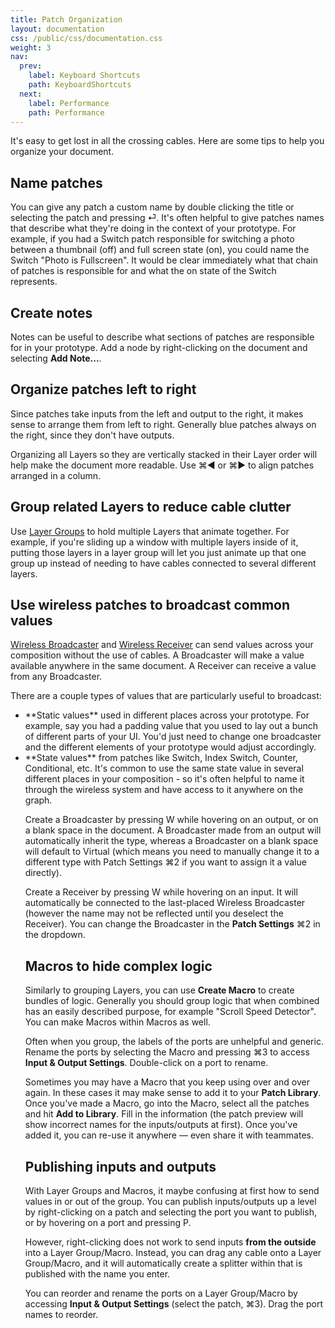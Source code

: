 ```yaml
---
title: Patch Organization
layout: documentation
css: /public/css/documentation.css
weight: 3
nav:
  prev:
    label: Keyboard Shortcuts
    path: KeyboardShortcuts
  next:
    label: Performance
    path: Performance
---
```


It's easy to get lost in all the crossing cables. Here are some tips to help you organize your document.

## Name patches
You can give any patch a custom name by double clicking the title or selecting the patch and pressing <span class="key letter inline">&#9166;</span>. It's often helpful to give patches names that describe what they're doing in the context of your prototype. For example, if you had a Switch patch responsible for switching a photo between a thumbnail (off) and full screen state (on), you could name the Switch "Photo is Fullscreen". It would be clear immediately what that chain of patches is responsible for and what the on state of the Switch represents.

## Create notes

Notes can be useful to describe what sections of patches are responsible for in your prototype. Add a node by right-clicking on the document and selecting **Add Note...**.

## Organize patches left to right
Since patches take inputs from the left and output to the right, it makes sense to arrange them from left to right. Generally blue patches always on the right, since they don't have outputs.

Organizing all Layers so they are vertically stacked in their Layer order will help make the document more readable. Use <span class="key modifier inline">&#8984;</span><span class="key letter inline">&#9664;</span> or <span class="key modifier inline">&#8984;</span><span class="key letter inline">&#9654;</span> to align patches arranged in a column.

## Group related Layers to reduce cable clutter
Use [Layer Groups](../patches/Layer-Group.html) to hold multiple Layers that animate together. For example, if you're sliding up a window with multiple layers inside of it, putting those layers in a layer group will let you just animate up that one group up instead of needing to have cables connected to several different layers.

## Use wireless patches to broadcast common values

[Wireless Broadcaster](../patches/Wireless-Broadcaster.html) and [Wireless Receiver](../patches/Wireless-Receiver.html) can send values across your composition without the use of cables. A Broadcaster will make a value available anywhere in the same document. A Receiver can receive a value from any Broadcaster.

There are a couple types of values that are particularly useful to broadcast:
<ul class="bulleted-list">
<li>**Static values** used in different places across your prototype. For example, say you had a padding value that you used to lay out a bunch of different parts of your UI. You'd just need to change one broadcaster and the different elements of your prototype would adjust accordingly.</li>
<li>**State values** from patches like Switch, Index Switch, Counter, Conditional, etc. It's common to use the same state value in several different places in your composition - so it's often helpful to name it through the wireless system and have access to it anywhere on the graph.</li>

Create a Broadcaster by pressing <span class="key letter inline">W</span> while hovering on an output, or on a blank space in the document. A Broadcaster made from an output will automatically inherit the type, whereas a Broadcaster on a blank space will default to Virtual (which means you need to manually change it to a different type with Patch Settings <span class="key modifier inline">&#8984;</span><span class="key letter inline">2</span> if you want to assign it a value directly).

Create a Receiver by pressing <span class="key letter inline">W</span> while hovering on an input. It will automatically be connected to the last-placed Wireless Broadcaster (however the name may not be reflected until you deselect the Receiver). You can change the Broadcaster in the **Patch Settings** <span class="key modifier inline">&#8984;</span><span class="key letter inline">2</span> in the dropdown.

## Macros to hide complex logic
Similarly to grouping Layers, you can use **Create Macro** to create bundles of logic. Generally you should group logic that when combined has an easily described purpose, for example "Scroll Speed Detector". You can make Macros within Macros as well.

Often when you group, the labels of the ports are unhelpful and generic. Rename the ports by selecting the Macro and pressing <span class="key modifier inline">&#8984;</span><span class="key letter inline">3</span> to access **Input & Output Settings**. Double-click on a port to rename.

Sometimes you may have a Macro that you keep using over and over again. In these cases it may make sense to add it to your **Patch Library**. Once you've made a Macro, go into the Macro, select all the patches and hit **Add to Library**. Fill in the information (the patch preview will show incorrect names for the inputs/outputs at first). Once you've added it, you can re-use it anywhere &mdash; even share it with teammates.

## Publishing inputs and outputs 
With Layer Groups and Macros, it maybe confusing at first how to send values in or out of the group. You can publish inputs/outputs up a level by right-clicking on a patch and selecting the port you want to publish, or by hovering on a port and pressing <span class="key letter inline">P</span>.

However, right-clicking does not work to send inputs **from the outside** into a Layer Group/Macro. Instead, you can drag any cable onto a Layer Group/Macro, and it will automatically create a splitter within that is published with the name you enter.

You can reorder and rename the ports on a Layer Group/Macro by accessing **Input & Output Settings** (select the patch, <span class="key modifier inline">&#8984;</span><span class="key letter inline">3</span>). Drag the port names to reorder.

